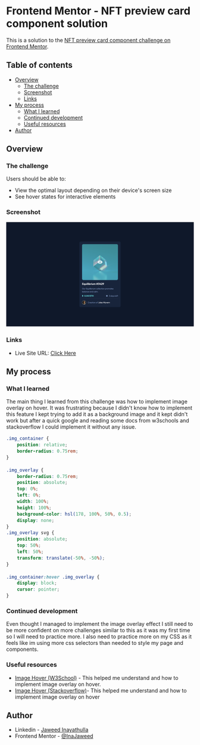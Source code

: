# Frontend Mentor - NFT preview card component solution

This is a solution to the [NFT preview card component challenge on Frontend Mentor](https://www.frontendmentor.io/challenges/nft-preview-card-component-SbdUL_w0U).

## Table of contents

- [Overview](#overview)
  - [The challenge](#the-challenge)
  - [Screenshot](#screenshot)
  - [Links](#links)
- [My process](#my-process)
  - [What I learned](#what-i-learned)
  - [Continued development](#continued-development)
  - [Useful resources](#useful-resources)
- [Author](#author)

## Overview

### The challenge

Users should be able to:

- View the optimal layout depending on their device's screen size
- See hover states for interactive elements

### Screenshot

![Screenshot Desktop Version](./screenshot/desktop.png)

### Links

- Live Site URL: <a href="https://frontend-mentor-nft-preview-card-711bb.web.app/" target="_blank">Click Here</a>

## My process

### What I learned

The main thing I learned from this challenge was how to implement image overlay on hover. It was frustrating because I didn't know how to implement this feature I kept trying to add it as a background image and it kept didn't work but after a quick google and reading some docs from w3schools and stackoverflow I could implement it without any issue.

```css
.img_container {
	position: relative;
	border-radius: 0.75rem;
}

.img_overlay {
	border-radius: 0.75rem;
	position: absolute;
	top: 0%;
	left: 0%;
	width: 100%;
	height: 100%;
	background-color: hsl(178, 100%, 50%, 0.5);
	display: none;
}
.img_overlay svg {
	position: absolute;
	top: 50%;
	left: 50%;
	transform: translate(-50%, -50%);
}

.img_container:hover .img_overlay {
	display: block;
	cursor: pointer;
}
```

### Continued development

Even thought I managed to implement the image overlay effect I still need to be more confident on more challenges similar to this as it was my first time so I will need to practice more. I also need to practice more on my CSS as it feels like im using more css selectors than needed to style my page and components.

### Useful resources

- <a href="https://www.w3schools.com/howto/howto_css_image_overlay_title.asp" target="_blank">Image Hover (W3School)</a> - This helped me understand and how to implement image overlay on hover.
- <a href="https://stackoverflow.com/questions/21086385/how-to-make-in-css-an-overlay-over-an-image" target="_blank">Image Hover (Stackoverflow)</a>- This helped me understand and how to implement image overlay on hover

## Author

- Linkedin - [Jaweed Inayathulla](https://www.linkedin.com/in/jaweedinayathulla/)
- Frontend Mentor - [@InaJaweed](https://www.frontendmentor.io/profile/InaJaweed)
